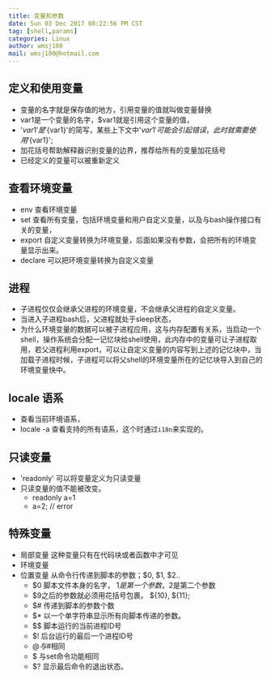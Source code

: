 ```yaml
---
title: 变量和参数
date: Sun 03 Dec 2017 08:22:56 PM CST
tag: [shell,params]
categories: Linux
author: wmsj100
mail: wmsj100@hotmail.com
---
```


## 定义和使用变量
- 变量的名字就是保存值的地方，引用变量的值就叫做变量替换
- var1是一个变量的名字，$var1就是引用这个变量的值，
- '$var1'是'${var1}'的简写，某些上下文中'$var1'可能会引起错误，此时就需要使用'${var1}';
- 加花括号帮助解释器识别变量的边界，推荐给所有的变量加花括号
- 已经定义的变量可以被重新定义

## 查看环境变量
- env 查看环境变量
- set 查看所有变量，包括环境变量和用户自定义变量，以及与bash操作接口有关的变量，
- export 自定义变量转换为环境变量，后面如果没有参数，会把所有的环境变量显示出来。
- declare 可以把环境变量转换为自定义变量

## 进程
- 子进程仅仅会继承父进程的环境变量，不会继承父进程的自定义变量。
- 当进入子进程bash后，父进程就处于sleep状态，
- 为什么环境变量的数据可以被子进程应用，这与内存配置有关系，当启动一个shell，操作系统会分配一记忆块给shell使用，此内存中的变量可让子进程取用，若父进程利用export，可以让自定义变量的内容写到上述的记忆块中，当加载子进程时候，子进程可以将父shell的环境变量所在的记忆块导入到自己的环境变量快中。

## locale 语系
- 查看当前环境语系，
- locale -a 查看支持的所有语系，这个时通过`i18n`来实现的。


## 只读变量
- 'readonly' 可以将变量定义为只读变量
- 只读变量的值不能被改变。
	- readonly a=1
	- a=2; // error

## 特殊变量
- 局部变量 这种变量只有在代码块或者函数中才可见
- 环境变量
- 位置变量 从命令行传递到脚本的参数；$0, $1, $2..
	- $0 脚本文件本身的名字， $1是第一个参数，$2是第二个参数
	- $9之后的参数就必须用花括号包裹。 ${10}, ${11};
	- $# 传递到脚本的参数个数
	- $* 以一个单字符串显示所有向脚本传递的参数。
	- $$ 脚本运行的当前进程ID号
	- $! 后台运行的最后一个进程ID号
	- $@ 与$#相同
	- $ 与set命令功能相同
	- $? 显示最后命令的退出状态。

